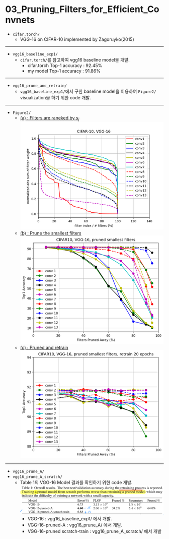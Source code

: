 # 03_Pruning_Filters_for_Efficient_Convnets

* `cifar.torch/` 
  * VGG-16 on CIFAR-10 implemented by Zagoruyko(2015)
---
* `vgg16_baseline_exp1/`
  * `cifar.torch/`를 참고하여 vgg16 baseline model을 개발.
    * cifar.torch Top-1 accuracy : 92.45%
    * my model Top-1 accuracy : 91.86%
 ---
* `vgg16_prune_and_retrain/` 
  * `vgg16_baseline_exp1/`에서 구한 baseline model을 이용하여 `Figure2/` visualization을 하기 위한 code 개발.
--- 
* `Figure2/`
  * [(a) : Filters are raneked by $s_j$](https://github.com/LeeHyungSeop/EAI_Basic_PyTorch/blob/main/03_Pruning_Filters_for_Efficient_Convnets/Figure2/a.png)
  ![Alt text](./Figure2/a.png)
  * [(b) : Prune the smallest filters](https://github.com/LeeHyungSeop/EAI_Basic_PyTorch/blob/main/03_Pruning_Filters_for_Efficient_Convnets/Figure2/b/top1_acc.png)
  ![Alt text](./Figure2/b/top1_acc.png)
  * [(c) : Pruned and retrain](https://github.com/LeeHyungSeop/EAI_Basic_PyTorch/blob/main/03_Pruning_Filters_for_Efficient_Convnets/Figure2/c/top1_acc_epoch20.png)
  ![Alt text](./Figure2/c/top1_acc_epoch20.png)
---
* `vgg16_prune_A/`
* `vgg16_prune_A_scratch/` 
  * Table 1의 VGG-16 Model 결과를 확인하기 위한 code 개발.
  ![Alt text](./images/image.png)
    * VGG-16 : vgg16_baseline_exp1/ 에서 개발.
    * VGG-16-pruned-A : vgg16_prune_A/ 에서 개발.
    * VGG-16-pruned scratch-train : vgg16_prune_A_scratch/ 에서 개발